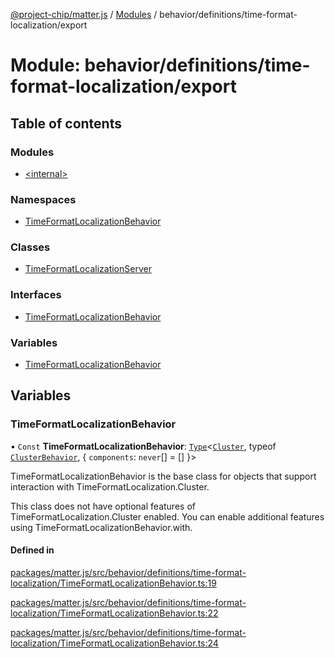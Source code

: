 [@project-chip/matter.js](../README.md) / [Modules](../modules.md) / behavior/definitions/time-format-localization/export

# Module: behavior/definitions/time-format-localization/export

## Table of contents

### Modules

- [\<internal\>](behavior_definitions_time_format_localization_export._internal_.md)

### Namespaces

- [TimeFormatLocalizationBehavior](behavior_definitions_time_format_localization_export.TimeFormatLocalizationBehavior.md)

### Classes

- [TimeFormatLocalizationServer](../classes/behavior_definitions_time_format_localization_export.TimeFormatLocalizationServer.md)

### Interfaces

- [TimeFormatLocalizationBehavior](../interfaces/behavior_definitions_time_format_localization_export.TimeFormatLocalizationBehavior-1.md)

### Variables

- [TimeFormatLocalizationBehavior](behavior_definitions_time_format_localization_export.md#timeformatlocalizationbehavior)

## Variables

### TimeFormatLocalizationBehavior

• `Const` **TimeFormatLocalizationBehavior**: [`Type`](../interfaces/behavior_cluster_export.ClusterBehavior.Type.md)\<[`Cluster`](../interfaces/cluster_export.TimeFormatLocalization.Cluster.md), typeof [`ClusterBehavior`](behavior_cluster_export.ClusterBehavior.md), \{ `components`: `never`[] = [] }\>

TimeFormatLocalizationBehavior is the base class for objects that support interaction with TimeFormatLocalization.Cluster.

This class does not have optional features of TimeFormatLocalization.Cluster enabled. You can enable additional
features using TimeFormatLocalizationBehavior.with.

#### Defined in

[packages/matter.js/src/behavior/definitions/time-format-localization/TimeFormatLocalizationBehavior.ts:19](https://github.com/project-chip/matter.js/blob/3adaded6/packages/matter.js/src/behavior/definitions/time-format-localization/TimeFormatLocalizationBehavior.ts#L19)

[packages/matter.js/src/behavior/definitions/time-format-localization/TimeFormatLocalizationBehavior.ts:22](https://github.com/project-chip/matter.js/blob/3adaded6/packages/matter.js/src/behavior/definitions/time-format-localization/TimeFormatLocalizationBehavior.ts#L22)

[packages/matter.js/src/behavior/definitions/time-format-localization/TimeFormatLocalizationBehavior.ts:24](https://github.com/project-chip/matter.js/blob/3adaded6/packages/matter.js/src/behavior/definitions/time-format-localization/TimeFormatLocalizationBehavior.ts#L24)
